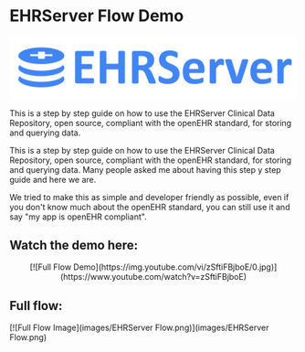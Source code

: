 # EHRServer Flow Demo

![EHRServer](images/logo_300_hor_white_1margin_0text_0square.png)

This is a step by step guide on how to use the EHRServer Clinical Data Repository, open source, compliant with the openEHR standard, for storing and querying data.

This is a step by step guide on how to use the EHRServer Clinical Data Repository, open source, compliant with the openEHR standard, for storing and querying data. Many people asked me about having this step y step guide and here we are.

We tried to make this as simple and developer friendly as possible, even if you don't know much about the openEHR standard, you can still use it and say "my app is openEHR compliant".

## Watch the demo here:

<div style="text-align:center">
[![Full Flow Demo](https://img.youtube.com/vi/zSftiFBjboE/0.jpg)](https://www.youtube.com/watch?v=zSftiFBjboE)
</div>

## Full flow:

[![Full Flow Image](images/EHRServer Flow.png)](images/EHRServer Flow.png)
